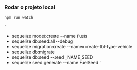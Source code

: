 ### Rodar o projeto local
```
npm run watch
```

`
- sequelize model:create --name Fuels
- sequelize db:seed:all  --debug
- sequelize migration:create --name=create-tbl-type-vehicle
- sequelize db:migrate
- sequelize db:seed --seed _NAME_SEED
- sequelize seed:generate --name FuelSeed
`